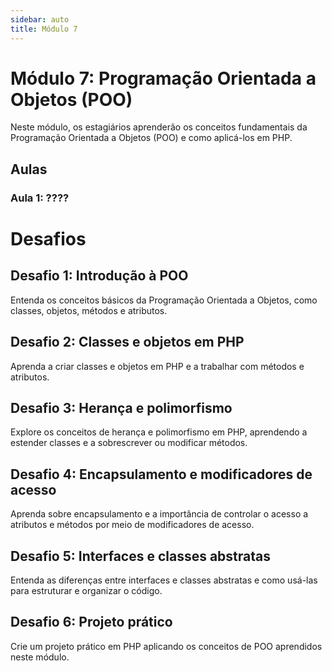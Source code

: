 ```yaml
---
sidebar: auto
title: Módulo 7
---
```


# Módulo 7: Programação Orientada a Objetos (POO)

Neste módulo, os estagiários aprenderão os conceitos fundamentais da Programação Orientada a Objetos (POO) e como aplicá-los em PHP.

## Aulas

### Aula 1: ????

# Desafios

## Desafio 1: Introdução à POO

Entenda os conceitos básicos da Programação Orientada a Objetos, como classes, objetos, métodos e atributos.

## Desafio 2: Classes e objetos em PHP

Aprenda a criar classes e objetos em PHP e a trabalhar com métodos e atributos.

## Desafio 3: Herança e polimorfismo

Explore os conceitos de herança e polimorfismo em PHP, aprendendo a estender classes e a sobrescrever ou modificar métodos.

## Desafio 4: Encapsulamento e modificadores de acesso

Aprenda sobre encapsulamento e a importância de controlar o acesso a atributos e métodos por meio de modificadores de acesso.

## Desafio 5: Interfaces e classes abstratas

Entenda as diferenças entre interfaces e classes abstratas e como usá-las para estruturar e organizar o código.

## Desafio 6: Projeto prático

Crie um projeto prático em PHP aplicando os conceitos de POO aprendidos neste módulo.


